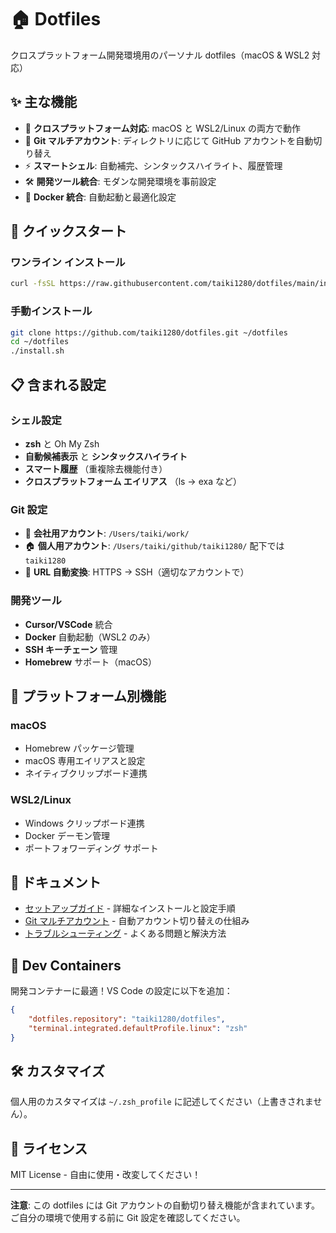 # 🏠 Dotfiles

クロスプラットフォーム開発環境用のパーソナル dotfiles（macOS & WSL2 対応）

## ✨ 主な機能

-   🔄 **クロスプラットフォーム対応**: macOS と WSL2/Linux の両方で動作
-   🔐 **Git マルチアカウント**: ディレクトリに応じて GitHub アカウントを自動切り替え
-   ⚡ **スマートシェル**: 自動補完、シンタックスハイライト、履歴管理
-   🛠 **開発ツール統合**: モダンな開発環境を事前設定
-   🐳 **Docker 統合**: 自動起動と最適化設定

## 🚀 クイックスタート

### ワンライン インストール

```bash
curl -fsSL https://raw.githubusercontent.com/taiki1280/dotfiles/main/install.sh | bash
```

### 手動インストール

```bash
git clone https://github.com/taiki1280/dotfiles.git ~/dotfiles
cd ~/dotfiles
./install.sh
```

## 📋 含まれる設定

### シェル設定

-   **zsh** と Oh My Zsh
-   **自動候補表示** と **シンタックスハイライト**
-   **スマート履歴** （重複除去機能付き）
-   **クロスプラットフォーム エイリアス** （ls → exa など）

### Git 設定

-   🏢 **会社用アカウント**: `/Users/taiki/work/`
-   🏠 **個人用アカウント**: `/Users/taiki/github/taiki1280/` 配下では `taiki1280`
-   🔄 **URL 自動変換**: HTTPS → SSH（適切なアカウントで）

### 開発ツール

-   **Cursor/VSCode** 統合
-   **Docker** 自動起動（WSL2 のみ）
-   **SSH キーチェーン** 管理
-   **Homebrew** サポート（macOS）

## 🔧 プラットフォーム別機能

### macOS

-   Homebrew パッケージ管理
-   macOS 専用エイリアスと設定
-   ネイティブクリップボード連携

### WSL2/Linux

-   Windows クリップボード連携
-   Docker デーモン管理
-   ポートフォワーディング サポート

## 📖 ドキュメント

-   [セットアップガイド](docs/SETUP.md) - 詳細なインストールと設定手順
-   [Git マルチアカウント](docs/GIT-MULTI-ACCOUNT.md) - 自動アカウント切り替えの仕組み
-   [トラブルシューティング](docs/TROUBLESHOOTING.md) - よくある問題と解決方法

## 🐳 Dev Containers

開発コンテナーに最適！VS Code の設定に以下を追加：

```json
{
    "dotfiles.repository": "taiki1280/dotfiles",
    "terminal.integrated.defaultProfile.linux": "zsh"
}
```

## 🛠 カスタマイズ

個人用のカスタマイズは `~/.zsh_profile` に記述してください（上書きされません）。

## 📝 ライセンス

MIT License - 自由に使用・改変してください！

---

**注意**: この dotfiles には Git アカウントの自動切り替え機能が含まれています。ご自分の環境で使用する前に Git 設定を確認してください。
